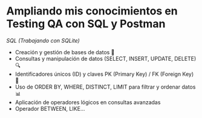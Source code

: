 # Ampliando mis conocimientos en Testing QA con SQL y Postman #

*SQL (Trabajando con SQLite)*
- Creación y gestión de bases de datos 📂
- Consultas y manipulación de datos (SELECT, INSERT, UPDATE, DELETE) 🔍
- Identificadores únicos (ID) y claves PK (Primary Key) / FK (Foreign Key) 🔗
- Uso de ORDER BY, WHERE, DISTINCT, LIMIT para filtrar y ordenar datos 📊
- Aplicación de operadores lógicos en consultas avanzadas
- Operador BETWEEN, LIKE...